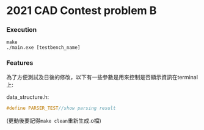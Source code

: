 # 2021 CAD Contest problem B

### Execution
```
make
./main.exe [testbench_name]
```
### Features
為了方便測試及日後的修改，以下有一些參數是用來控制是否顯示資訊在terminal上:

data_structure.h:
```cpp
#define PARSER_TEST//show parsing result
```

(更動後要記得`make clean`重新生成.o檔)
